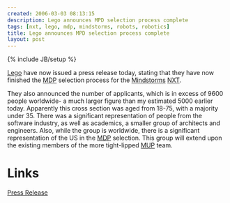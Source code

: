 ```yaml
---
created: 2006-03-03 08:13:15
description: Lego announces MPD selection process complete
tags: [nxt, lego, mdp, mindstorms, robots, robotics]
title: Lego announces MPD selection process complete
layout: post
---
```

{% include JB/setup %}

[Lego](Lego "The best known construction toy") have now issued a press release today, stating that they have now finished the
[MDP](MDP "The Mindstorms Developer Panel") selection process for the [Mindstorms](MindStorms "A Robotic construction toy system from Lego") [NXT](NXT "Legos NeXT generation robotics kit").
<!--more-->

They also announced the number of applicants, which is in excess of 9600 people worldwide- a much larger figure than my estimated 5000 earlier today. Apparently this cross section was aged from 18-75, with a majority under 35. There was a significant representation of people from the software industry, as well as academics, a smaller group of architects and engineers. Also, while the group is worldwide, there is a significant representation of the US in the [MDP](MDP "The Mindstorms Developer Panel") selection. This group will extend upon the existing members of the more tight-lipped [MUP](MUP "Mindstorms User Panel") team.

# Links

[Press Release](http://mindstorms.lego.com/press/2057/MORE%20THAN%209,600%20PEOPLE%20WORLDWIDE%20ANSWERED%20LEGO%20MINDSTORMS%20CALL%20FOR%20100%20NXT%20GREAT%20DEVELOPERS.aspx)

